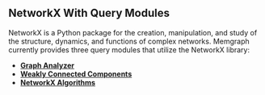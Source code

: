 ## NetworkX With Query Modules

NetworkX is a Python package for the creation, manipulation, and study of the structure, 
dynamics, and functions of complex networks. Memgraph currently provides three query modules 
that utilize the NetworkX library:
* [**Graph Analyzer**](graph_analyzer/graph_analyzer.md)
* [**Weakly Connected Components**](wcc/wcc.md)
* [**NetworkX Algorithms**](nxalg/nxalg.md)